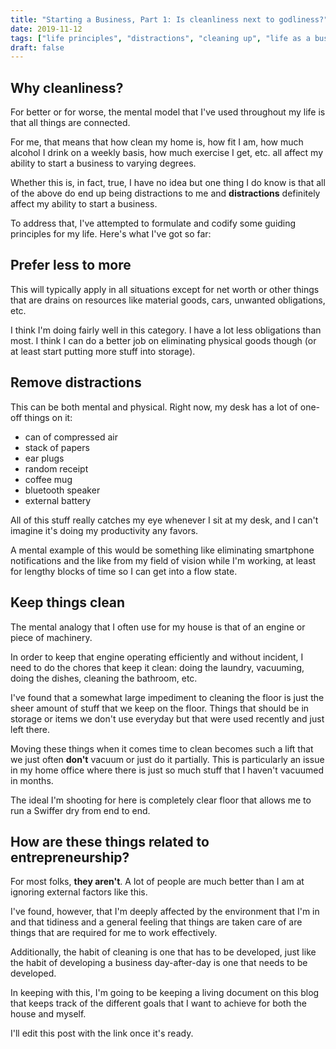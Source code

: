 ```yaml
---
title: "Starting a Business, Part 1: Is cleanliness next to godliness?"
date: 2019-11-12
tags: ["life principles", "distractions", "cleaning up", "life as a business"]
draft: false
---
```


## Why cleanliness?
For better or for worse, the mental model that I've used throughout my life is
that all things are connected.

For me, that means that how clean my home is, how fit I am, how much alcohol I
drink on a weekly basis, how much exercise I get, etc. all affect my ability
to start a business to varying degrees.

Whether this is, in fact, true, I have no idea but one thing I do know is that
all of the above do end up being distractions to me and __distractions__
definitely affect my ability to start a business.

To address that, I've attempted to formulate and codify some guiding principles for my
life. Here's what I've got so far:

## Prefer less to more
This will typically apply in all situations except for net worth or other
things that are drains on resources like material goods, cars, unwanted
obligations, etc.

I think I'm doing fairly well in this category. I have a lot less obligations
than most. I think I can do a better job on eliminating physical goods though
(or at least start putting more stuff into storage).

## Remove distractions
This can be both mental and physical. Right now, my desk has a lot of one-off
things on it:

- can of compressed air
- stack of papers
- ear plugs
- random receipt
- coffee mug
- bluetooth speaker
- external battery

All of this stuff really catches my eye whenever I sit at my desk, and I can't
imagine it's doing my productivity any favors.

A mental example of this would be something like eliminating smartphone
notifications and the like from my field of vision while I'm working, at least
for lengthy blocks of time so I can get into a flow state.

## Keep things clean
The mental analogy that I often use for my house is that of an engine or piece
of machinery.

In order to keep that engine operating efficiently and without incident, I need
to do the chores that keep it clean: doing the laundry, vacuuming, doing the
dishes, cleaning the bathroom, etc.

I've found that a somewhat large impediment to cleaning the floor is just the
sheer amount of stuff that we keep on the floor. Things that should be in
storage or items we don't use everyday but that were used recently and just
left there.

Moving these things when it comes time to clean becomes such a lift that we
just often __don't__ vacuum or just do it partially. This is particularly an
issue in my home office where there is just so much stuff that I haven't
vacuumed in months.

The ideal I'm shooting for here is completely clear floor that allows me
to run a Swiffer dry from end to end.

## How are these things related to entrepreneurship?
For most folks, __they aren't__. A lot of people are much better than I am at
ignoring external factors like this.

I've found, however, that I'm deeply affected by the environment that I'm in
and that tidiness and a general feeling that things are taken care of are
things that are required for me to work effectively.

Additionally, the habit of cleaning is one that has to be developed, just like
the habit of developing a business day-after-day is one that needs to be
developed.

In keeping with this, I'm going to be keeping a living document on this blog
that keeps track of the different goals that I want to achieve for both the
house and myself.

I'll edit this post with the link once it's ready.
